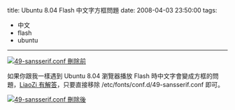 title: Ubuntu 8.04 Flash 中文字方框問題
date: 2008-04-03 23:50:00
tags: 
- 中文
- flash
- ubuntu
---

[![49-sansserif.conf 刪除前](http://farm4.static.flickr.com/3219/2384747097_461a03dc32.jpg)](http://www.flickr.com/photos/yurenju/2384747097/ "Flickr 上 yurenju 的 49-sansserif.conf 刪除前")

如果你跟我一樣遇到 Ubuntu 8.04 瀏覽器播放 Flash 時中文字會變成方框的問題，[LiaoZi 有解答](http://liaozix.blogspot.com/2008/03/ubuntu-804-flash.html)，只要直接移除 /etc/fonts/conf.d/49-sansserif.conf 即可。

[![49-sansserif.conf 刪除後](http://farm4.static.flickr.com/3294/2384747425_96958b99fe.jpg)](http://www.flickr.com/photos/yurenju/2384747425/ "Flickr 上 yurenju 的 49-sansserif.conf 刪除後")